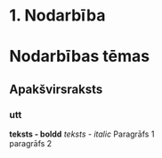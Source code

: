 # 1. Nodarbība
# Nodarbības tēmas
## Apakšvirsraksts  
### utt

**teksts - boldd**
*teksts - italic*
Paragrāfs 1  
paragrāfs 2
